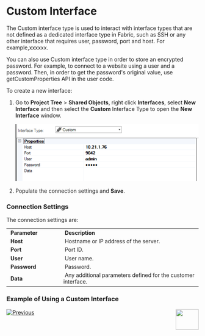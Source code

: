 # Custom Interface

The Custom interface type is used to interact with interface types that are not defined as a dedicated interface type in Fabric, such as SSH or any other interface that requires user, password, port and host. For example,xxxxxx. 

You can also use Custom interface type in order to store an encrypted password. For example, to connect to a website using a user and a password. Then, in order to get the password's original value, use getCustomProperties API in the user code.

To create a new interface:

1. Go to **Project Tree** > **Shared Objects**, right click **Interfaces**, select **New Interface** and then select the **Custom** Interface Type to open the **New Interface** window.

   ![image](images/custom_1.PNG)

2. Populate the connection settings and **Save**.

### Connection Settings

The connection settings are:

<table>
<tbody>
<tr>
<td width="200pxl">&nbsp;<strong>Parameter</strong></td>
<td width="700pxl">&nbsp;<strong>Description</strong></td>
</tr>
<tr>
<td>&nbsp;<strong>Host</strong></td>
<td>&nbsp;Hostname or IP address of the server.</td>
</tr>
<tr>
<td>&nbsp;<strong>Port</strong></td>
<td>&nbsp;Port ID.</td>
</tr>
<tr>
<td><strong>&nbsp;User</strong></td>
<td>&nbsp;User name.</td>
</tr>
<tr>
<td><strong>&nbsp;Password</strong></td>
<td>&nbsp;Password.</td>
</tr>
<tr>
<td><strong>&nbsp;Data</strong></td>
<td>&nbsp;Any additional parameters defined for the customer interface.</td>
</tr>
</tbody>
</table>


### Example of Using a Custom Interface



[![Previous](/articles/images/Previous.png)](06_local_file_sys.md)[<img align="right" width="60" height="54" src="/articles/images/Next.png">](08_SMTP_interface.md) 